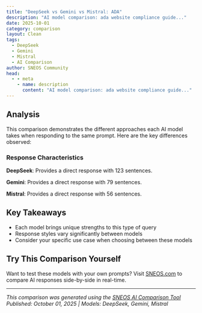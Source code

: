 ```yaml
---
title: "DeepSeek vs Gemini vs Mistral: ADA"
description: "AI model comparison: ada website compliance guide..."
date: 2025-10-01
category: comparison
layout: Clean
tags:
  - DeepSeek
  - Gemini
  - Mistral
  - AI Comparison
author: SNEOS Community
head:
  - - meta
    - name: description
      content: "AI model comparison: ada website compliance guide..."
---
```


<ChatComparison
  title="DeepSeek vs Gemini vs Mistral: ADA"
  prompt="ada website compliance guide"
  :responses='{
    "DeepSeek": "Of course. Here is a comprehensive guide to ADA website compliance, broken down into what it means, why it matters, the legal standards, and actionable steps you can take.\n\n---\n\n### **The Ultimate ADA Website Compliance Guide**\n\n#### **1. What is ADA Website Compliance?**\n\nThe Americans with Disabilities Act (ADA) is a civil rights law from 1990 that prohibits discrimination against individuals with disabilities in all areas of public life. While the original text didn\u0027t mention the internet, courts and the Department of Justice (DOJ) have consistently ruled that websites are considered \u0022places of public accommodation\u0022 and must be accessible.\n\n**ADA Website Compliance** means designing and developing websites and digital tools so that people with disabilities can use them. This includes individuals with:\n*   **Visual impairments:** blindness, low vision, color blindness\n*   **Hearing impairments:** deafness and hearing loss\n*   **Motor impairments:** difficulty using a mouse, slow response time, limited fine motor control\n*   **Cognitive impairments:** learning disabilities, distractibility, inability to remember or focus on large amounts of information\n\n---\n\n#### **2. Why is it So Important?**\n\n*   **Legal Requirement:** It\u0027s the law. Non-compliance can lead to costly lawsuits, legal fees, and settlement demands. The number of federal ADA website lawsuits has skyrocketed in recent years.\n*   **Ethical \u0026 Social Responsibility:** It\u0027s the right thing to do. Ensuring everyone has equal access to your information, services, and products is fundamental to an inclusive society.\n*   **Business Benefits:**\n    *   **Expanded Audience:** You reach the more than **1 billion people** worldwide with a disability.\n    *   **Improved SEO:** Many accessibility practices (like proper heading structure, alt text, and semantic HTML) align perfectly with search engine optimization best practices.\n    *   **Better User Experience for All:** A clean, navigable, and predictable website benefits all users, including those on mobile devices or with a slow internet connection.\n    *   **Enhanced Brand Reputation:** Demonstrating a commitment to inclusion builds trust and positive public perception.\n\n---\n\n#### **3. The Legal Standard: WCAG**\n\nWhile the ADA doesn\u0027t provide specific technical standards for websites, the DOJ has repeatedly affirmed that the **Web Content Accessibility Guidelines (WCAG) 2.1 Level AA** are the accepted standard for compliance. These guidelines are published by the World Wide Web Consortium (W3C), the main international standards organization for the internet.\n\n**Understanding WCAG 2.1 Levels:**\n*   **Level A:** The minimum level of accessibility. Addresses the most critical barriers. (e.g., providing text alternatives for images).\n*   **Level AA:** The target for most businesses and legal compliance. Addresses the biggest and most common barriers for disabled users. (e.g., providing captions for live videos, ensuring color contrast is sufficient).\n*   **Level AAA:** The highest and most complex level of accessibility. Often not required for entire sites as it may not be possible for all types of content.\n\n---\n\n### **Actionable Checklist for WCAG 2.1 Level AA Compliance**\n\nHere are the key areas you need to address on your website.\n\n#### **A. Perceivable Information and User Interface**\n*(Available to the senses - sight and sound primarily)*\n\n1.  **Text Alternatives (Alt Text):** Provide alt text for all non-decorative images. This is read by screen readers.\n    *   *Example:* An image of a \u0022Buy Now\u0022 button should have alt text like \u0060Buy Product Name Now\u0060 instead of just \u0060button.png\u0060.\n2.  **Captions and Transcripts:** Provide captions for all pre-recorded audio and video content. Provide transcripts for audio-only content (like podcasts).\n3.  **Adaptable Content:** Create content that can be presented in simpler layouts without losing information or structure. Use proper HTML markup (headings, lists, tables).\n4.  **Use of Color:** Color should not be used as the only visual means of conveying information, indicating an action, or prompting a response.\n    *   *Example:* A form error shouldn\u0027t just be red text; it should also say \u0022Error: Email is invalid.\u0022\n5.  **Color Contrast:** Ensure sufficient contrast between text and its background. The minimum ratio for standard text is **4.5:1**.\n6.  **Text Resizing:** Users must be able to resize text up to 200% without assistive technology and without losing content or functionality.\n\n#### **B. Operable User Interface and Navigation**\n*(Users can interact with all controls and navigation)*\n\n7.  **Keyboard Accessibility:** All functionality must be operable using only a keyboard (using the Tab, Enter, and Arrow keys).\n8.  **No Keyboard Traps:** A user should never get \u0022stuck\u0022 on a page element when navigating by keyboard.\n9.  **Enough Time:** Provide users with enough time to read and use content. If you have a time limit (like a session timeout), allow the user to turn it off, adjust it, or extend it.\n10. **Pause, Stop, Hide:** For any moving, blinking, or scrolling information that starts automatically and lasts more than 5 seconds, provide a way for the user to pause, stop, or hide it. This includes carousels and auto-playing videos.\n11. **Seizures and Physical Reactions:** Do not design content in a way that is known to cause seizures (e.g., flashes more than three times in one second).\n12. **Navigable:** Provide ways to help users navigate, find content, and determine where they are.\n    *   **Logical Heading Structure:** Use \u0060\u003Ch1\u003E\u0060, \u0060\u003Ch2\u003E\u0060, \u0060\u003Ch3\u003E\u0060 in a logical, hierarchical order.\n    *   **Descriptive Link Text:** Use descriptive text for links. Avoid \u0022click here.\u0022\n    *   **Skip Navigation Links:** Provide a \u0022Skip to Main Content\u0022 link at the top of the page for keyboard users.\n\n#### **C. Understandable Information and User Interface**\n*(Content and operation are understandable)*\n\n13. **Readable and Predictable:**\n    *   The language of the page should be defined in the HTML code (\u0060\u003Chtml lang=\u0022en\u0022\u003E\u0060).\n    *   Web pages should appear and operate in predictable ways. Navigation should be consistent across the site.\n14. **Input Assistance:**\n    *   **Form Labels:** All form fields must have clear, persistent, and associated \u0060\u003Clabel\u003E\u0060 elements.\n    *   **Error Identification \u0026 Suggestions:** If an input error is detected (e.g., in a form), the error is clearly identified and described to the user in text. Where possible, suggest corrections.\n\n#### **D. Robust Content and Reliable Interpretation**\n*(Content can be interpreted reliably by a wide variety of user agents, including assistive technologies)*\n\n15. **Compatible with Assistive Technology:** Use clean, valid HTML so that screen readers and other assistive technologies can accurately parse and interpret the content.\n    *   Ensure proper use of ARIA (Accessible Rich Internet Applications) landmarks and labels when standard HTML is not sufficient.\n\n---\n\n### **How to Achieve and Maintain Compliance**\n\n1.  **Start with an Audit:** You can\u0027t fix what you don\u0027t know is broken.\n    *   **Automated Scanners:** Use tools like **WAVE**, **axe DevTools**, or **Lighthouse** to catch ~30% of issues. These are a good start but miss many context-dependent problems.\n    *   **Manual Audit:** The gold standard. Combine **keyboard-only navigation** testing with a **screen reader** (like NVDA on Windows or VoiceOver on Mac). This is best done by an experienced accessibility professional.\n\n2.  **Involve Users with Disabilities:** The most effective way to understand real-world barriers is to include people with disabilities in your testing process.\n\n3.  **Create an Accessibility Policy \u0026 Plan:** Document your commitment, the standards you follow (WCAG 2.1 AA), and your plan for ongoing monitoring and remediation.\n\n4.  **Train Your Team:** Ensure that everyone involved in creating and maintaining the website\u2014content writers, designers, and developers\u2014understands their role in maintaining accessibility.\n\n5.  **Integrate into Your Workflow:** \u0022Shift left.\u0022 Consider accessibility from the very beginning of a project (design and development), rather than trying to fix it at the end.\n\n### **Common Myths \u0026 Pitfalls**\n\n*   **Myth:** \u0022An overlay widget makes my site compliant.\u0022\n    *   **Reality:** Overlay widgets (those accessibility icons that pop up on a site) are widely criticized by the disability community and do not address underlying code issues. They often create more problems than they solve and have not prevented lawsuits.\n*   **Myth:** \u0022Our site is for a small business, so we\u0027re exempt.\u0022\n    *   **Reality:** The ADA applies to all \u0022places of public accommodation,\u0022 which courts have interpreted to include websites of businesses of all sizes.\n*   **Pitfall:** Focusing only on the home page. Compliance must extend to all pages and functions, including forms, shopping carts, and member portals.\n\n### **Conclusion**\n\nADA website compliance is not a one-time project but an ongoing commitment to inclusivity. By following the WCAG 2.1 Level AA guidelines and integrating accessibility into your culture and processes, you not only protect your business from legal risk but also unlock a larger audience and build a better, more usable website for everyone.\n\n\u003E **Disclaimer:** This guide is for informational purposes only and does not constitute legal advice. For legal guidance on ADA compliance, you should consult with an attorney specializing in disability law.",
    "Gemini": "Tentu, saya bisa memberikan beberapa sumber dan panduan untuk membuat website yang sesuai dengan standar compliance.\n\n**Mengapa Compliance Penting untuk Website?**\n\nWebsite yang compliant tidak hanya melindungi bisnis Anda dari masalah hukum, tetapi juga meningkatkan kepercayaan pengguna, meningkatkan SEO, dan memperluas jangkauan pasar Anda. Beberapa alasan utama mengapa compliance itu penting:\n\n*   **Kepatuhan Hukum:** Menghindari denda dan tuntutan hukum.\n*   **Kepercayaan Pengguna:** Meningkatkan reputasi dan kredibilitas bisnis.\n*   **SEO:** Website yang aman dan terpercaya cenderung mendapatkan peringkat lebih tinggi di mesin pencari.\n*   **Aksesibilitas:** Memastikan website dapat digunakan oleh semua orang, termasuk penyandang disabilitas.\n*   **Perlindungan Data:** Melindungi informasi pribadi pengguna dari penyalahgunaan.\n\n**Aspek-Aspek Utama Compliance Website:**\n\n1.  **Privasi dan Perlindungan Data:**\n    *   **GDPR (General Data Protection Regulation):** Jika Anda menargetkan pengguna di Uni Eropa.\n    *   **CCPA (California Consumer Privacy Act):** Jika Anda menargetkan pengguna di California.\n    *   **Kebijakan Privasi (Privacy Policy):** Harus jelas, mudah diakses, dan menjelaskan bagaimana data pengguna dikumpulkan, digunakan, dan dilindungi.\n    *   **Cookie Consent:** Meminta izin pengguna sebelum memasang cookie non-esensial.\n    *   **Keamanan Data:** Menggunakan enkripsi (HTTPS), melindungi dari serangan siber, dan memiliki prosedur penanganan pelanggaran data.\n\n2.  **Aksesibilitas:**\n    *   **WCAG (Web Content Accessibility Guidelines):** Standar internasional untuk membuat konten web yang dapat diakses oleh penyandang disabilitas.\n    *   **Alt Text untuk Gambar:** Memastikan gambar memiliki deskripsi alternatif untuk pembaca layar.\n    *   **Kontras Warna yang Cukup:** Memastikan teks mudah dibaca.\n    *   **Navigasi yang Jelas:** Memudahkan pengguna untuk menemukan informasi yang mereka butuhkan.\n\n3.  **Syarat dan Ketentuan (Terms and Conditions):**\n    *   Menjelaskan aturan penggunaan website.\n    *   Membatasi tanggung jawab Anda.\n    *   Melindungi hak kekayaan intelektual Anda.\n\n4.  **Disclaimer:**\n    *   Menyatakan bahwa informasi yang diberikan di website bersifat umum dan tidak boleh dianggap sebagai nasihat profesional.\n    *   Membatasi tanggung jawab atas kesalahan atau kelalaian.\n\n5.  **Keamanan Website:**\n    *   **HTTPS:** Mengenkripsi komunikasi antara website dan pengguna.\n    *   **SSL Certificate:** Memvalidasi identitas website.\n    *   **Perlindungan dari Serangan Siber:** Menggunakan firewall, sistem deteksi intrusi, dan pemindaian keamanan.\n    *   **Pembaruan Perangkat Lunak:** Memastikan semua perangkat lunak (CMS, plugin, dll.) selalu diperbarui dengan versi terbaru.\n\n**Sumber Daya dan Panduan:**\n\n*   **GDPR:**\n    *   [https://gdpr-info.eu/](https://gdpr-info.eu/) (Informasi resmi GDPR)\n    *   [https://ico.org.uk/](https://ico.org.uk/) (Informasi GDPR dari UK Information Commissioner\u0027s Office)\n*   **CCPA:**\n    *   [https://oag.ca.gov/privacy/ccpa](https://oag.ca.gov/privacy/ccpa) (Informasi resmi CCPA dari California Attorney General)\n*   **WCAG:**\n    *   [https://www.w3.org/WAI/standards-guidelines/wcag/](https://www.w3.org/WAI/standards-guidelines/wcag/) (Panduan WCAG dari W3C)\n*   **Aksesibilitas Website:**\n    *   [https://webaim.org/](https://webaim.org/) (Web Accessibility In Mind)\n*   **Generator Kebijakan Privasi dan Syarat \u0026 Ketentuan:** (Gunakan dengan hati-hati, konsultasikan dengan ahli hukum untuk memastikan sesuai dengan kebutuhan Anda.)\n    *   [https://www.termsfeed.com/](https://www.termsfeed.com/)\n    *   [https://www.privacypolicygenerator.info/](https://www.privacypolicygenerator.info/)\n*   **Google Search Console:** Memantau keamanan dan kinerja website Anda.\n\n**Langkah-Langkah untuk Membuat Website yang Compliant:**\n\n1.  **Audit Website:** Identifikasi area yang perlu ditingkatkan untuk memenuhi standar compliance.\n2.  **Buat Kebijakan Privasi dan Syarat \u0026 Ketentuan:** Pastikan dokumen-dokumen ini jelas, mudah diakses, dan sesuai dengan hukum yang berlaku.\n3.  **Implementasikan Cookie Consent:** Gunakan banner atau pop-up untuk meminta izin pengguna sebelum memasang cookie.\n4.  **Tingkatkan Aksesibilitas:** Ikuti panduan WCAG untuk membuat konten yang dapat diakses oleh semua orang.\n5.  **Amankan Website:** Gunakan HTTPS, SSL certificate, dan perlindungan dari serangan siber.\n6.  **Pantau dan Perbarui:** Terus pantau website Anda untuk memastikan tetap compliant dan perbarui kebijakan Anda sesuai dengan perubahan hukum.\n7.  **Konsultasikan dengan Ahli Hukum:** Dapatkan nasihat hukum dari pengacara yang \u0441\u043F\u0435\u0446\u0438\u0430\u043B\u0438\u043B\u0438\u0437\u0438\u0440\u0443\u0435\u0442\u0441\u044F \u0432 \u043E\u0431\u043B\u0430\u0441\u0442\u0438 masalah compliance website.\n\n**Tips Tambahan:**\n\n*   **Gunakan CMS yang Mendukung Compliance:** Beberapa CMS (seperti WordPress) memiliki plugin dan tema yang dirancang untuk membantu Anda memenuhi standar compliance.\n*   **Latih Karyawan:** Pastikan karyawan Anda memahami pentingnya compliance dan tahu bagaimana menangani data pengguna dengan benar.\n*   **Transparansi:** Bersikap transparan tentang bagaimana Anda mengumpulkan, menggunakan, dan melindungi data pengguna.\n\n**Penting:** Informasi di atas bersifat umum dan bukan merupakan nasihat hukum. Anda harus selalu berkonsultasi dengan ahli hukum untuk mendapatkan nasihat yang sesuai dengan situasi spesifik Anda.\n\nSemoga panduan ini membantu! Jika Anda memiliki pertanyaan lebih lanjut, jangan ragu untuk bertanya.\n",
    "Mistral": "Creating a website that complies with various legal and ethical standards is crucial for ensuring accessibility, protecting user data, and maintaining trust. Here\u2019s a comprehensive guide to help you achieve website compliance:\n\n### 1. **Accessibility (WCAG)**\nThe Web Content Accessibility Guidelines (WCAG) are international standards for making web content accessible to people with disabilities. Key points include:\n\n- **Perceivable:** Ensure content is available to at least one sense (sight, hearing, touch).\n- **Operable:** Make sure the interface and navigation are operable.\n- **Understandable:** Ensure content and operation are understandable.\n- **Robust:** Make content robust enough to be interpreted reliably by a wide variety of user agents, including assistive technologies.\n\n**Tools and Resources:**\n- **WAVE Web Accessibility Evaluation Tool**\n- **AXE Accessibility Checker**\n- **WebAIM**\n\n### 2. **Data Protection and Privacy (GDPR, CCPA)**\nEnsure your website complies with data protection regulations like the General Data Protection Regulation (GDPR) in Europe and the California Consumer Privacy Act (CCPA) in the United States.\n\n- **GDPR Compliance:**\n  - Obtain explicit consent for data collection.\n  - Provide clear and accessible privacy policies.\n  - Allow users to access, correct, and delete their data.\n  - Implement data breach notification procedures.\n\n- **CCPA Compliance:**\n  - Provide a clear and conspicuous \u0022Do Not Sell My Personal Information\u0022 link.\n  - Allow users to request access to their data.\n  - Ensure data is not sold without user consent.\n\n**Tools and Resources:**\n- **Cookiebot**\n- **OneTrust**\n- **Iubenda**\n\n### 3. **Content and Copyright**\nEnsure all content on your website is original or properly licensed.\n\n- **Original Content:** Create your own content or ensure you have the rights to use it.\n- **Licensing:** Use licensed images, videos, and other media.\n- **Attribution:** Properly attribute any third-party content.\n\n**Tools and Resources:**\n- **Creative Commons**\n- **Shutterstock**\n- **Unsplash**\n\n### 4. **Security (SSL/TLS, HTTPS)**\nEnsure your website is secure to protect user data.\n\n- **SSL/TLS Certificates:** Use SSL/TLS certificates to encrypt data.\n- **HTTPS:** Ensure all pages are served over HTTPS.\n- **Regular Updates:** Keep your website and all plugins up to date.\n\n**Tools and Resources:**\n- **Let\u2019s Encrypt**\n- **Qualys SSL Labs**\n- **Sucuri**\n\n### 5. **Legal Requirements**\nEnsure your website meets all relevant legal requirements.\n\n- **Terms of Service:** Clearly outline the terms and conditions for using your website.\n- **Privacy Policy:** Provide a detailed privacy policy.\n- **Cookie Policy:** Inform users about the use of cookies.\n\n**Tools and Resources:**\n- **Termly**\n- **Privacy Policy Generator**\n- **Cookie Policy Generator**\n\n### 6. **Performance and Usability**\nEnsure your website is user-friendly and performs well.\n\n- **Page Speed:** Optimize for fast loading times.\n- **Mobile Responsiveness:** Ensure the website is mobile-friendly.\n- **Navigation:** Make navigation intuitive and easy to use.\n\n**Tools and Resources:**\n- **Google PageSpeed Insights**\n- **GTmetrix**\n- **Responsive Design Checker**\n\n### 7. **SEO Compliance**\nEnsure your website is optimized for search engines.\n\n- **Keyword Research:** Use relevant keywords.\n- **Meta Tags:** Optimize meta titles and descriptions.\n- **Content Quality:** Provide high-quality, relevant content.\n\n**Tools and Resources:**\n- **Google Search Console**\n- **SEMrush**\n- **Ahrefs**\n\n### 8. **Ethical Considerations**\nEnsure your website adheres to ethical standards.\n\n- **Transparency:** Be transparent about data collection and usage.\n- **Honesty:** Avoid deceptive practices.\n- **Respect:** Respect user privacy and preferences.\n\n**Tools and Resources:**\n- **EthicalOS Toolkit**\n- **Ethical Design Guide**\n\n### 9. **Regional Compliance**\nBe aware of regional laws and regulations that may apply to your website.\n\n- **Local Laws:** Ensure compliance with local data protection and privacy laws.\n- **Regional Standards:** Adhere to regional accessibility and content standards.\n\n**Tools and Resources:**\n- **Local Legal Advisors**\n- **Regional Compliance Guides**\n\n### 10. **Continuous Monitoring**\nRegularly monitor and update your website to ensure ongoing compliance.\n\n- **Audits:** Conduct regular accessibility and security audits.\n- **Updates:** Keep your website and all plugins up to date.\n- **Feedback:** Encourage user feedback to identify and address issues.\n\n**Tools and Resources:**\n- **Siteimprove**\n- **AccessiBe**\n- **UserTesting**\n\nBy following this guide, you can ensure your website is compliant with various standards and regulations, providing a better experience for all users."
  }'
  published-date="19:03"
/>

## Analysis

This comparison demonstrates the different approaches each AI model takes when responding to the same prompt. Here are the key differences observed:

### Response Characteristics

**DeepSeek**: Provides a direct response with 123 sentences. 

**Gemini**: Provides a direct response with 79 sentences. 

**Mistral**: Provides a direct response with 56 sentences. 

## Key Takeaways

- Each model brings unique strengths to this type of query
- Response styles vary significantly between models
- Consider your specific use case when choosing between these models

## Try This Comparison Yourself

Want to test these models with your own prompts? Visit [SNEOS.com](https://sneos.com) to compare AI responses side-by-side in real-time.

---

*This comparison was generated using the [SNEOS AI Comparison Tool](https://sneos.com)*
*Published: October 01, 2025 | Models: DeepSeek, Gemini, Mistral*
